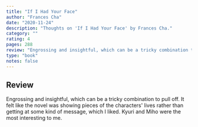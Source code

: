 ```yaml
---
title: "If I Had Your Face"
author: "Frances Cha"
date: "2020-11-24"
description: "Thoughts on 'If I Had Your Face' by Frances Cha."
category: ""
rating: 4
pages: 288
review: "Engrossing and insightful, which can be a tricky combination to pull off. It felt like the novel was showing pieces of the characters' lives rather than getting at some kind of message, which I liked. Kyuri and Miho were the most interesting to me."
type: "book"
notes: false
---
```


## Review

Engrossing and insightful, which can be a tricky combination to pull off. It felt like the novel was showing pieces of the characters' lives rather than getting at some kind of message, which I liked. Kyuri and Miho were the most interesting to me.

